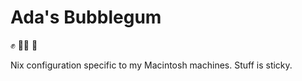 # Ada's Bubblegum

:fist_raised: :fist_oncoming::fist_raised: :fist_oncoming:

Nix configuration specific to my Macintosh machines. Stuff is sticky.
